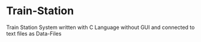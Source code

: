 # Train-Station
Train Station System written with C Language without GUI and connected to text files as Data-Files
